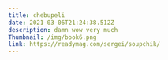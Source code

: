 ```yaml
---
title: chebupeli
date: 2021-03-06T21:24:38.512Z
description: damn wow very much
Thumbnail: /img/book6.png
link: https://readymag.com/sergei/soupchik/
---
```

#